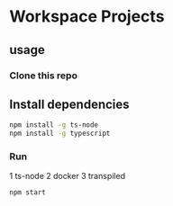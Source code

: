 # Workspace Projects

## usage

### Clone this repo

## Install dependencies
```bash
npm install -g ts-node
npm install -g typescript
```

### Run

1 ts-node
2 docker
3 transpiled


```bash
npm start
```


